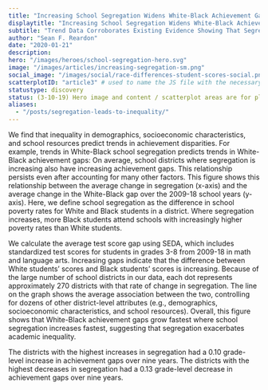 ```yaml
---
title: "Increasing School Segregation Widens White-Black Achievement Gaps" # for the body class -- can't use a ?
displaytitle: "Increasing School Segregation Widens White-Black Achievement Gaps" # for what shows on the page
subtitle: "Trend Data Corroborates Existing Evidence Showing That Segregation Leads to Unequal Learning"
author: "Sean F. Reardon"
date: "2020-01-21"
description:
hero: "/images/heroes/school-segregation-hero.svg"
image: "/images/articles/increasing-segregation-sm.png"
social_image: "/images/social/race-differences-student-scores-social.png"
scatterplotID: "article3" # used to name the JS file with the necessary states and prop attributes
statustype: discovery
status: (3-10-19) Hero image and content / scatterplot areas are for placement only. Add breadcrumb nav to all 3rd-level pages.
aliases:
  - "/posts/segregation-leads-to-inequality/"
---
```


<span class="drop-cap">W</span>e find that inequality in demographics, socioeconomic characteristics, and school resources predict trends in achievement disparities. For example, trends in White-Black school segregation predicts trends in White-Black achievement gaps: On average, school districts where segregation is increasing also have increasing achievement gaps. This relationship persists even after accounting for many other factors. This figure shows this relationship between the average change in segregation (x-axis) and the average change in the White-Black gap over the 2009-18 school years (y-axis). Here, we define school segregation as the difference in school poverty rates for White and Black students in a district. Where segregation increases, more Black students attend schools with increasingly higher poverty rates than White students.

We calculate the average test score gap using SEDA, which includes standardized test scores for students in grades 3-8 from 2009-18 in math and language arts. Increasing gaps indicate that the difference between White students’ scores and Black students’ scores is increasing. Because of the large number of school districts in our data, each dot represents approximately 270 districts with that rate of change in segregation. The line on the graph shows the average association between the two, controlling for dozens of other district-level attributes (e.g., demographics, socioeconomic characteristics, and school resources). Overall, this figure shows that White-Black achievement gaps grow fastest where school segregation increases fastest, suggesting that segregation exacerbates academic inequality.

The districts with the highest increases in segregation had a 0.10 grade-level increase in achievement gaps over nine years. The districts with the highest decreases in segregation had a 0.13 grade-level decrease in achievement gaps over nine years.
